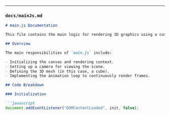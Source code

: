 
---

### `docs/mainJs.md`

```markdown
# main.js Documentation

This file contains the main logic for rendering 3D graphics using a custom engine built on top of Babylon.js. The key components include initialization, mesh creation, and the animation loop.

## Overview

The main responsibilities of `main.js` include:

- Initializing the canvas and rendering context.
- Setting up a camera for viewing the scene.
- Defining the 3D mesh (in this case, a cube).
- Implementing the animation loop to continuously render frames.

## Code Breakdown

### Initialization

```javascript
document.addEventListener("DOMContentLoaded", init, false);
